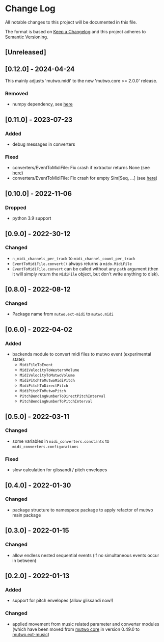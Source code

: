 # Change Log

All notable changes to this project will be documented in this file.

The format is based on [Keep a Changelog](http://keepachangelog.com/)
and this project adheres to [Semantic Versioning](http://semver.org/).

## [Unreleased]

## [0.12.0] - 2024-04-24

This mainly adjusts 'mutwo.midi' to the new 'mutwo.core >= 2.0.0' release.

### Removed
- numpy dependency, see [here](https://github.com/mutwo-org/mutwo.midi/commit/69d20e56f834b5bdf9a346729a126ec47332af33)


## [0.11.0] - 2023-07-23

### Added
- debug messages in converters

### Fixed
- converters/EventToMidiFile: Fix crash if extractor returns None (see [here](https://github.com/mutwo-org/mutwo.midi/commit/8818873b40133163436c709a66fde778bf376ab0))
- converters/EventToMidiFile: Fix crash for empty Sim[Seq, ...] (see [here](https://github.com/mutwo-org/mutwo.midi/commit/4802bf133f423451842b27ba747c1766e54908fd))


## [0.10.0] - 2022-11-06

### Dropped
- python 3.9 support


## [0.9.0] - 2022-30-12

### Changed
- `n_midi_channels_per_track` to `midi_channel_count_per_track`
- `EventToMidiFile.convert()` always returns a `mido.MidiFile`
- `EventToMidiFile.convert` can be called without any `path` argument (then it will simply return the `MidiFile` object, but don't write anything to disk).


## [0.8.0] - 2022-08-12

### Changed
- Package name from `mutwo.ext-midi` to `mutwo.midi`


## [0.6.0] - 2022-04-02

### Added
- backends module to convert midi files to mutwo event (experimental state):
    - `MidiFileToEvent`
    - `MidiVelocityToWesternVolume`
    - `MidiVelocityToMutwoVolume`
    - `MidiPitchToMutwoMidiPitch`
    - `MidiPitchToDirectPitch`
    - `MidiPitchToMutwoPitch`
    - `PitchBendingNumberToDirectPitchInterval`
    - `PitchBendingNumberToPitchInterval`


## [0.5.0] - 2022-03-11

### Changed
- some variables in `midi_converters.constants` to `midi_converters.configurations`

### Fixed
- slow calculation for glissandi / pitch envelopes


## [0.4.0] - 2022-01-30

### Changed
- package structure to namespace package to apply refactor of mutwo main package


## [0.3.0] - 2022-01-15

### Changed
- allow endless nested sequential events (if no simultaneous events occur in between)


## [0.2.0] - 2022-01-13

### Added
- support for pitch envelopes (allow glissandi now!)

### Changed
- applied movement from music related parameter and converter modules (which have been moved from [mutwo core](https://github.com/mutwo-org/mutwo) in version 0.49.0 to [mutwo.ext-music](https://github.com/mutwo-org/mutwo.ext-music))
